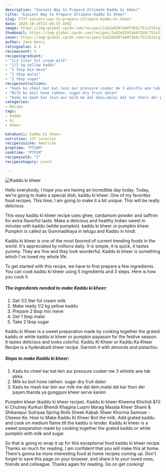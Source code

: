 ```yaml
---
description: "Easiest Way to Prepare Ultimate Kaddu ki kheer"
title: "Easiest Way to Prepare Ultimate Kaddu ki kheer"
slug: 5737-easiest-way-to-prepare-ultimate-kaddu-ki-kheer
date: 2020-10-24T23:44:57.436Z
image: https://img-global.cpcdn.com/recipes/2a52e020fab0f3b9/751x532cq70/kaddu-ki-kheer-recipe-main-photo.jpg
thumbnail: https://img-global.cpcdn.com/recipes/2a52e020fab0f3b9/751x532cq70/kaddu-ki-kheer-recipe-main-photo.jpg
cover: https://img-global.cpcdn.com/recipes/2a52e020fab0f3b9/751x532cq70/kaddu-ki-kheer-recipe-main-photo.jpg
author: Jane Henry
ratingvalue: 4.1
reviewcount: 5
recipeingredient:
- "1/2 liter ful cream milk"
- "1/2 kg yellow kaddu"
- "2 tbsp mix meve"
- "1 tbsp malai"
- "2 tbsp sugar"
recipeinstructions:
- "Kadu ko cheel kar kat lein aur pressure cooker me 3 whistle ane tak pkka"
- "Milk ko boil hone rakhen. sugar dry fruit dalen"
- "Kadu ko mash kar lein aur milk me dal dein,malai dal kar thori der payen.thanda ya gungguni kheer serve karein"
categories:
- Recipe
tags:
- kaddu
- ki
- kheer

katakunci: kaddu ki kheer 
nutrition: 137 calories
recipecuisine: American
preptime: "PT26M"
cooktime: "PT55M"
recipeyield: "2"
recipecategory: Lunch

---
```



![Kaddu ki kheer](https://img-global.cpcdn.com/recipes/2a52e020fab0f3b9/751x532cq70/kaddu-ki-kheer-recipe-main-photo.jpg)

Hello everybody, I hope you are having an incredible day today. Today, we're going to make a special dish, kaddu ki kheer. One of my favorites food recipes. This time, I am going to make it a bit unique. This will be really delicious.

This easy kaddu ki kheer recipe uses ghee, cardamom powder and saffron for extra flavorful taste. Make a delicious and healthy Indian sweet in minutes with kaddu (white pumpkin). kaddu ki kheer or pumpkin kheer. Pumpkin is called as Gummadikaya in telugu and Kaddu in hindi.

Kaddu ki kheer is one of the most favored of current trending foods in the world. It's appreciated by millions daily. It is simple, it is quick, it tastes yummy. They are fine and they look wonderful. Kaddu ki kheer is something which I've loved my whole life.


To get started with this recipe, we have to first prepare a few ingredients. You can cook kaddu ki kheer using 5 ingredients and 3 steps. Here is how you cook it.

<!--inarticleads1-->

##### The ingredients needed to make Kaddu ki kheer:

1. Get 1/2 liter ful cream milk
1. Make ready 1/2 kg yellow kaddu
1. Prepare 2 tbsp mix meve
1. Get 1 tbsp malai
1. Take 2 tbsp sugar


Kaddu ki Kheer is a sweet preparation made by cooking together the grated kaddu or white kaddu ki kheer or pumpkin payasam for the festive season. It tastes delicious and looks colorful. Kaddu Ki Kheer or Kaddu Ka Kheer Recipe is a hyderabadi kheer recipe. Garnish it with almonds and pistachio. 

<!--inarticleads2-->

##### Steps to make Kaddu ki kheer:

1. Kadu ko cheel kar kat lein aur pressure cooker me 3 whistle ane tak pkka
1. Milk ko boil hone rakhen. sugar dry fruit dalen
1. Kadu ko mash kar lein aur milk me dal dein,malai dal kar thori der payen.thanda ya gungguni kheer serve karein


Pumpkin kheer (kaddu ki kheer recipe). Kaddu ki kheer Kheema Khichdi &amp;Til ki Chutney Kurkuri Bhendi Khagina Luqmi Marag Masala Kheer Shami &amp; Shikampur Sutriyaa Spring Rolls Sheek Kabab Sheer Khorma Samose - Cheese Ke. How to Make Kaddu Ki Kheer Boil the milk. Add grated kaddu and cook on medium flame till the kaddu is tender. Kaddu ki kheer is a sweet preparation made by cooking together the grated kaddu or white pumpkin with milk and sugar. 

So that is going to wrap it up for this exceptional food kaddu ki kheer recipe. Thanks so much for reading. I am confident that you will make this at home. There's gonna be more interesting food at home recipes coming up. Don't forget to save this page on your browser, and share it to your loved ones, friends and colleague. Thanks again for reading. Go on get cooking!
